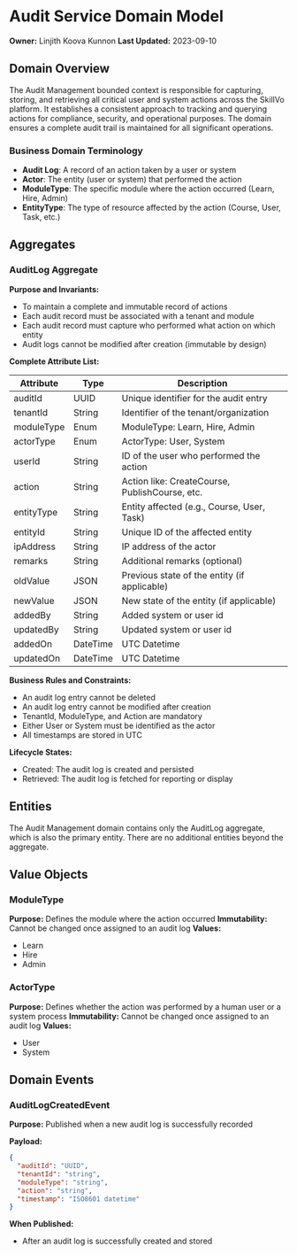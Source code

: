 # Audit Service Domain Model

**Owner:** Linjith Koova Kunnon
**Last Updated:** 2023-09-10

## Domain Overview

The Audit Management bounded context is responsible for capturing, storing, and retrieving all critical user and system actions across the SkillVo platform. It establishes a consistent approach to tracking and querying actions for compliance, security, and operational purposes. The domain ensures a complete audit trail is maintained for all significant operations.

### Business Domain Terminology

- **Audit Log**: A record of an action taken by a user or system
- **Actor**: The entity (user or system) that performed the action
- **ModuleType**: The specific module where the action occurred (Learn, Hire, Admin)
- **EntityType**: The type of resource affected by the action (Course, User, Task, etc.)

## Aggregates

### AuditLog Aggregate

**Purpose and Invariants:**
- To maintain a complete and immutable record of actions
- Each audit record must be associated with a tenant and module
- Each audit record must capture who performed what action on which entity
- Audit logs cannot be modified after creation (immutable by design)

**Complete Attribute List:**

| Attribute   | Type     | Description                                     |
|-------------|----------|-------------------------------------------------|
| auditId     | UUID     | Unique identifier for the audit entry           |
| tenantId    | String   | Identifier of the tenant/organization           |
| moduleType  | Enum     | ModuleType: Learn, Hire, Admin                  |
| actorType   | Enum     | ActorType: User, System                         |
| userId      | String   | ID of the user who performed the action         |
| action      | String   | Action like: CreateCourse, PublishCourse, etc.  |
| entityType  | String   | Entity affected (e.g., Course, User, Task)      |
| entityId    | String   | Unique ID of the affected entity                |
| ipAddress   | String   | IP address of the actor                         |
| remarks     | String   | Additional remarks (optional)                   |
| oldValue    | JSON     | Previous state of the entity (if applicable)    |
| newValue    | JSON     | New state of the entity (if applicable)         |
| addedBy     | String   | Added system or user id                         |
| updatedBy   | String   | Updated system or user id                       |
| addedOn     | DateTime | UTC Datetime                                    |
| updatedOn   | DateTime | UTC Datetime                                    |

**Business Rules and Constraints:**
- An audit log entry cannot be deleted
- An audit log entry cannot be modified after creation
- TenantId, ModuleType, and Action are mandatory
- Either User or System must be identified as the actor
- All timestamps are stored in UTC

**Lifecycle States:**
- Created: The audit log is created and persisted
- Retrieved: The audit log is fetched for reporting or display

## Entities

The Audit Management domain contains only the AuditLog aggregate, which is also the primary entity. There are no additional entities beyond the aggregate.

## Value Objects

### ModuleType

**Purpose:** Defines the module where the action occurred
**Immutability:** Cannot be changed once assigned to an audit log
**Values:**
- Learn
- Hire
- Admin

### ActorType

**Purpose:** Defines whether the action was performed by a human user or a system process
**Immutability:** Cannot be changed once assigned to an audit log
**Values:**
- User
- System

## Domain Events

### AuditLogCreatedEvent

**Purpose:** Published when a new audit log is successfully recorded

**Payload:**
```json
{
  "auditId": "UUID",
  "tenantId": "string",
  "moduleType": "string",
  "action": "string",
  "timestamp": "ISO8601 datetime"
}
```

**When Published:**
- After an audit log is successfully created and stored 